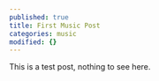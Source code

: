 ```yaml
---
published: true
title: First Music Post
categories: music
modified: {}
---
```

This is a test post, nothing to see here.